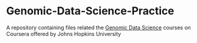 # Genomic-Data-Science-Practice
A repository containing files related the [Genomic Data Science](https://www.coursera.org/specializations/genomic-data-science) courses on Coursera offered by Johns Hopkins University

